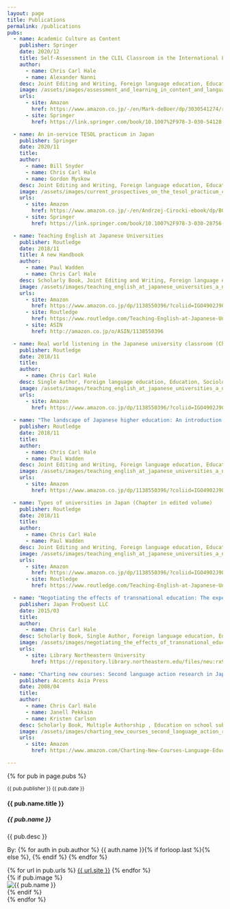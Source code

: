 ```yaml
---
layout: page
title: Publications
permalink: /publications
pubs: 
  - name: Academic Culture as Content
    publisher: Springer
    date: 2020/12
    title: Self-Assessment in the CLIL Classroom in the International Liberal Arts University
    author:
      - name: Chris Carl Hale
      - name: Alexander Nanni    
    desc: Joint Editing and Writing, Foreign language education, Education, Education on school subjects and activities, English
    image: /assets/images/assessment_and_learning_in_content_and_language_integrated_learning_clil_classrooms_approaches_and_conceptualisations.jpg
    urls:
      - site: Amazon       
        href: https://www.amazon.co.jp/-/en/Mark-deBoer/dp/3030541274/ref=tmm_hrd_title_0?_encoding=UTF8&qid=1605769044&sr=8-1
      - site: Springer
        href: https://link.springer.com/book/10.1007%2F978-3-030-54128-6#about

  - name: An in-service TESOL practicum in Japan
    publisher: Springer    
    date: 2020/11
    title: 
    author:
      - name: Bill Snyder
      - name: Chris Carl Hale
      - name: Gordon Myskow
    desc: Joint Editing and Writing, Foreign language education, Education, Education on school subjects and activities, English
    image: /assets/images/current_prospectives_on_the_tesol_practicum_cases_from_around_the_world.jpg
    urls:
      - site: Amazon       
        href: https://www.amazon.co.jp/-/en/Andrzej-Cirocki-ebook/dp/B084F83ZLD/ref=sr_1_1?dchild=1&keywords=Current+Perspectives+on+the+TESOL+Practicum&qid=1609823882&sr=8-1
      - site: Springer
        href: https://link.springer.com/book/10.1007%2F978-3-030-28756-6

  - name: Teaching English at Japanese Universities
    publisher: Routledge
    date: 2018/11    
    title: A new Handbook
    author:
      - name: Paul Wadden
      - name: Chris Carl Hale
    desc: Scholarly Book, Joint Editing and Writing, Foreign language education, Education, Sociology of education, English
    image: /assets/images/teaching_english_at_japanese_universities_a_new_handbook.jpg
    urls:
      - site: Amazon       
        href: https://www.amazon.co.jp/dp/1138550396/?coliid=IGO4902J906QC&colid=TLGWXFAEBJFH&psc=0&ref_=lv_ov_lig_dp_it
      - site: Routledge
        href: https://www.routledge.com/Teaching-English-at-Japanese-Universities-A-New-Handbook/Wadden-Hale/p/book/9781138550391
      - site: ASIN
        href: http://amazon.co.jp/o/ASIN/1138550396

  - name: Real world listening in the Japanese university classroom (Chapter in edited volume)
    publisher: Routledge
    date: 2018/11
    title: 
    author: 
      - name: Chris Carl Hale
    desc: Single Author, Foreign language education, Education, Sociology of education, English
    image: /assets/images/teaching_english_at_japanese_universities_a_new_handbook.jpg
    urls:
      - site: Amazon       
        href: https://www.amazon.co.jp/dp/1138550396/?coliid=IGO4902J906QC&colid=TLGWXFAEBJFH&psc=0&ref_=lv_ov_lig_dp_it
      
  - name: "The landscape of Japanese higher education: An introduction (Chapter in edited volume)"
    publisher: Routledge
    date: 2018/11
    title: 
    author: 
      - name: Chris Carl Hale
      - name: Paul Wadden
    desc: Joint Editing and Writing, Foreign language education, Education, Sociology of education, English
    image: /assets/images/teaching_english_at_japanese_universities_a_new_handbook.jpg 
    urls:
      - site: Amazon       
        href: https://www.amazon.co.jp/dp/1138550396/?coliid=IGO4902J906QC&colid=TLGWXFAEBJFH&psc=0&ref_=lv_ov_lig_dp_it

  - name: Types of universities in Japan (Chapter in edited volume)
    publisher: Routledge
    date: 2018/11
    title: 
    author:
      - name: Chris Carl Hale
      - name: Paul Wadden
    desc: Joint Editing and Writing, Foreign language education, Education, Sociology of education, English
    image: /assets/images/teaching_english_at_japanese_universities_a_new_handbook.jpg
    urls:
      - site: Amazon       
        href: https://www.amazon.co.jp/dp/1138550396/?coliid=IGO4902J906QC&colid=TLGWXFAEBJFH&psc=0&ref_=lv_ov_lig_dp_it
      - site: Routledge
        href: https://www.routledge.com/Teaching-English-at-Japanese-Universities-A-New-Handbook/Wadden-Hale/p/book/9781138550391

  - name: "Negotiating the effects of transnational education: The experience of graduate students in an American teacher-education program"
    publisher: Japan ProQuest LLC
    date: 2015/03
    title:
    author: 
      - name: Chris Carl Hale
    desc: Scholarly Book, Single Author, Foreign language education, Education, English
    image: /assets/images/negotiating_the_effects_of_transnational_education.png
    urls:
      - site: Library Northeastern University
        href: https://repository.library.northeastern.edu/files/neu:rx914r62x

  - name: "Charting new courses: Second language action research in Japanese junior and senior high schools"
    publisher: Accents Asia Press
    date: 2008/04
    title: 
    author: 
      - name: Chris Carl Hale
      - name: Janell Pekkain
      - name: Kristen Carlson
    desc: Scholarly Book, Multiple Authorship , Education on school subjects and activities, Foreign language education, English
    image: /assets/images/charting_new_courses_second_language_action_research_in_japanese_junior_and_senior_high_schools_accents_asia_the_journal_for_second_language_education_in_east_asia.jpg
    urls:
      - site: Amazon       
        href: https://www.amazon.com/Charting-New-Courses-Language-Education/dp/1440411816/ref=sr_1_1?ie=UTF8&qid=1477899549&sr=8-1&keywords=Charting+new+courses%3A+Second+language+action+research+in+Japanese+junior+and+senior+high+schools 

---
```

{% for pub in page.pubs %}
  <div class="card m-2 p-2" style="">    
    <div class="row">        
      <div class="col">        
        <div class="card-body">
          <div class="card-text"><small class="text-muted">{{ pub.publisher }} {{ pub.date }}</small></div>
          <h4 class="card-title">{{ pub.name.title }}</h4>
          <h5 class="card-title">{{ pub.name }}</h5>
          <p class="card-text">{{ pub.desc }}</p>
          <p class="card-text">By: 
            {% for auth in pub.author %}
              {{ auth.name }}{% if forloop.last %}{% else %}, {% endif %}
            {% endfor %}    
          </p>
          {% for url in pub.urls %}
            <a href="{{ url.href }}" target="_blank" class="btn btn-primary">{{ url.site }}</a>
          {% endfor %}    
        </div>
      </div>      
      {% if pub.image %}
      <div class="col-md-2">
        <img src="{{ pub.image }}" class="pub-image float-end" alt="{{ pub.name }}">
      </div>
      {% endif %}
    </div>
  </div>
{% endfor %}


